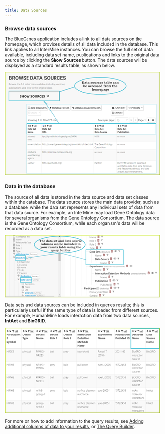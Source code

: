 ```yaml
---
title: Data Sources
---
```


### Browse data sources

The BlueGenes application includes a link to all data sources on the homepage, which provides details of all data included in the database. This link applies to all InterMine instances. You can browse the full set of data available, including data set name, publications and links to the original data source by clicking the **Show Sources** button. The data sources will be displayed as a standard results table, as shown below. 

![](</img/data-sources (1).png>)

### Data in the database

The source of all data is stored in the data source and data set classes within the database. The data source stores the main data provider, such as a database; while the data set represents any individual sets of data from that data source. For example, an InterMine may load Gene Ontology data for several organisms from the Gene Ontology Consortium. The data source is the Gene Ontology Consortium, while each organism's data will be recorded as a data set.  

![](/img/data-sets.png)

Data sets and data sources can be included in queries results;  this is particularly useful if the same type of data is loaded from different sources. For example, HumanMine loads interaction data from two data sources, **IntAct** and **BioGRID**. 

![](/img/interaction-data.png)

For more on how to add information to the query results, see [Adding additional columns of data to your results](results-tables.md#adding-additional-columns-of-data-to-your-results), or [The Query Builder](the-query-builder.md).


